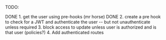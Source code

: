 TODO:

DONE 1. get the user using pre-hooks (mr horse)
DONE 2. create a pre hook to check for a JWT and authenticate the user -- but not unauthenticate unless required
3. block access to update unless user is authorized and is that user (policies?)
4. Add authenticated routes